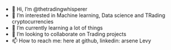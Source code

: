 - 👋 Hi, I’m @thetradingwhisperer
- 👀 I’m interested in Machine learning, Data science and TRading cryptocurrencies
- 🌱 I’m currently learning a lot of things
- 💞️ I’m looking to collaborate on Trading projects
- 📫 How to reach me: here at github, linkedin: arsene Levy

<!---
thetradingwhisperer/thetradingwhisperer is a ✨ special ✨ repository because its `README.md` (this file) appears on your GitHub profile.
You can click the Preview link to take a look at your changes.
--->
